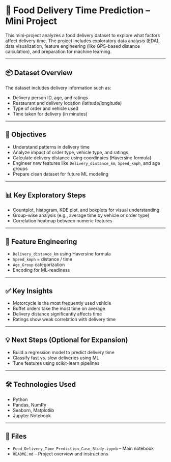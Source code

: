 # 🚚 Food Delivery Time Prediction – Mini Project

This mini-project analyzes a food delivery dataset to explore what factors affect delivery time. The project includes exploratory data analysis (EDA), data visualization, feature engineering (like GPS-based distance calculation), and preparation for machine learning.

---

## 📦 Dataset Overview

The dataset includes delivery information such as:

- Delivery person ID, age, and ratings
- Restaurant and delivery location (latitude/longitude)
- Type of order and vehicle used
- Time taken for delivery (in minutes)

---

## 🎯 Objectives

- Understand patterns in delivery time
- Analyze impact of order type, vehicle type, and ratings
- Calculate delivery distance using coordinates (Haversine formula)
- Engineer new features like `Delivery_distance_km`, `Speed_kmph`, and age groups
- Prepare clean dataset for future ML modeling

---

## 📊 Key Exploratory Steps

- Countplot, histogram, KDE plot, and boxplots for visual understanding
- Group-wise analysis (e.g., average time by vehicle or order type)
- Correlation heatmap between numeric features

---

## 🧮 Feature Engineering

- `Delivery_distance_km` using Haversine formula
- `Speed_kmph` = distance / time
- `Age_Group` categorization
- Encoding for ML-readiness

---

## ✅ Key Insights

- Motorcycle is the most frequently used vehicle
- Buffet orders take the most time on average
- Delivery distance significantly affects time
- Ratings show weak correlation with delivery time

---

## 💡 Next Steps (Optional for Expansion)

- Build a regression model to predict delivery time
- Classify fast vs. slow deliveries using ML
- Tune features using scikit-learn pipelines

---

## 🛠 Technologies Used

- Python
- Pandas, NumPy
- Seaborn, Matplotlib
- Jupyter Notebook

---

## 📁 Files

- `Food_Delivery_Time_Prediction_Case_Study.ipynb` – Main notebook
- `README.md` – Project overview and instructions
